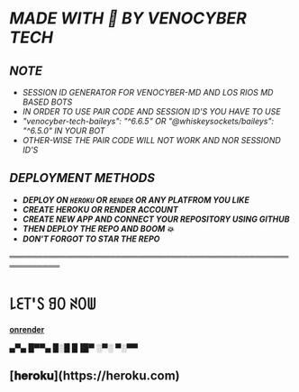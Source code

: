# *MADE WITH 🤍 BY VENOCYBER TECH*


## *NOTE*
- *SESSION ID GENERATOR FOR VENOCYBER-MD AND LOS RIOS MD BASED BOTS*
- *IN ORDER TO USE PAIR CODE AND SESSION ID'S YOU HAVE TO USE*
- *"venocyber-tech-baileys": "^6.6.5" OR "@whiskeysockets/baileys": "^6.5.0" IN YOUR BOT*
- *OTHER-WISE THE PAIR CODE WILL NOT WORK AND NOR SESSIOND ID'S*


## *DEPLOYMENT METHODS*
- ***DEPLOY ON `HEROKU` OR `RENDER` OR ANY PLATFROM YOU LIKE***
- ***CREATE HEROKU OR RENDER ACCOUNT***
- ***CREATE NEW APP AND CONNECT YOUR REPOSITORY USING GITHUB***
- ***THEN DEPLOY THE REPO AND BOOM 💥***
- ***DON'T FORGOT TO STAR THE REPO***

═══════════════════════════════════════════════════════════
# ꒒ꏂ꓄'ꇙ ꍌꄲ ꋊꄲꅐ 

<hi>[𝐨𝐧𝐫𝐞𝐧𝐝𝐞𝐫](https://onrender.com)</hi>

             
▄▀▄ █▀▀▄
█░█ █▐█▀
░▀░ ▀░▀▀


<h2>[𝐡𝐞𝐫𝐨𝐤𝐮](https://heroku.com)</h2>
